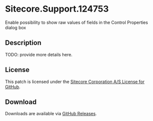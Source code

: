 # Sitecore.Support.124753
Enable possibility to show raw values of fields in the Control Properties dialog box

## Description
TODO: provide more details here.

## License  
This patch is licensed under the [Sitecore Corporation A/S License for GitHub](https://github.com/sitecoresupport/Sitecore.Support.124753/blob/master/LICENSE).  

## Download  
Downloads are available via [GitHub Releases](https://github.com/sitecoresupport/Sitecore.Support.124753/releases).  